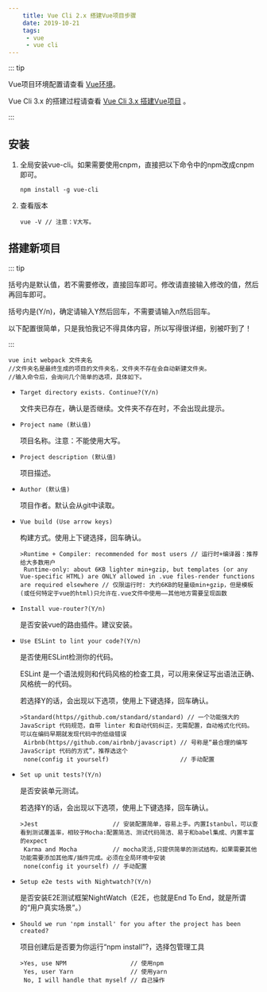 ```yaml
---
    title: Vue Cli 2.x 搭建Vue项目步骤
    date: 2019-10-21
    tags:
     - vue
     - vue cli
---
```


::: tip

Vue项目环境配置请查看 [Vue环境](init-project.md)。

Vue Cli 3.x 的搭建过程请查看 [Vue Cli 3.x 搭建Vue项目](vue-cli-3-4.md) 。

:::

## 安装

1. 全局安装vue-cli。如果需要使用cnpm，直接把以下命令中的npm改成cnpm即可。

    ```
    npm install -g vue-cli
    ```

1. 查看版本

    ```
    vue -V // 注意：V大写。
    ```

## 搭建新项目

::: tip

括号内是默认值，若不需要修改，直接回车即可。修改请直接输入修改的值，然后再回车即可。
 
括号内是(Y/n)，确定请输入Y然后回车，不需要请输入n然后回车。
 
以下配置很简单，只是我怕我记不得具体内容，所以写得很详细，别被吓到了！

:::

```
vue init webpack 文件夹名 
//文件夹名是最终生成的项目的文件夹名，文件夹不存在会自动新建文件夹。
//输入命令后，会询问几个简单的选项，具体如下。
```
- `Target directory exists. Continue?(Y/n)`

    文件夹已存在，确认是否继续。文件夹不存在时，不会出现此提示。
- `Project name (默认值)`

    项目名称。注意：不能使用大写。
- `Project description (默认值)`

    项目描述。
- `Author (默认值)`

    项目作者。默认会从git中读取。
- `Vue build (Use arrow keys)`

    构建方式。使用上下键选择，回车确认。

    ```
    >Runtime + Compiler: recommended for most users // 运行时+编译器：推荐给大多数用户
     Runtime-only: about 6KB lighter min+gzip, but templates (or any Vue-specific HTML) are ONLY allowed in .vue files-render functions are required elsewhere // 仅限运行时: 大约6KB的轻量级min+gzip，但是模板(或任何特定于vue的html)只允许在.vue文件中使用——其他地方需要呈现函数
    ```
- `Install vue-router?(Y/n)`

    是否安装vue的路由插件。建议安装。
- `Use ESLint to lint your code?(Y/n)`

    是否使用ESLint检测你的代码。

    ESLint 是一个语法规则和代码风格的检查工具，可以用来保证写出语法正确、风格统一的代码。

    若选择Y的话，会出现以下选项，使用上下键选择，回车确认。

    ```
    >Standard(https//github.com/standard/standard) // 一个功能强大的 JavaScript 代码规范，自带 linter 和自动代码纠正，无需配置，自动格式化代码。可以在编码早期就发现代码中的低级错误
     Airbnb(https//github.com/airbnb/javascript) // 号称是“最合理的编写 JavaScript 代码的方式”，推荐选这个
     none(config it yourself)                    // 手动配置
    ```
- `Set up unit tests?(Y/n)`

    是否安装单元测试。

    若选择Y的话，会出现以下选项，使用上下键选择，回车确认。

    ```
    >Jest                     // 安装配置简单，容易上手。内置Istanbul，可以查看到测试覆盖率，相较于Mocha:配置简洁、测试代码简洁、易于和babel集成、内置丰富的expect
     Karma and Mocha          // mocha灵活,只提供简单的测试结构，如果需要其他功能需要添加其他库/插件完成。必须在全局环境中安装
     none(config it yourself) // 手动配置
    ```
- `Setup e2e tests with Nightwatch?(Y/n)`

    是否安装E2E测试框架NightWatch（E2E，也就是End To End，就是所谓的“用户真实场景”。）
- `Should we run 'npm install' for you after the project has been created?`

    项目创建后是否要为你运行“npm install”?，选择包管理工具

    ```
    >Yes, use NPM                  // 使用npm
     Yes, user Yarn                // 使用yarn
     No, I will handle that myself // 自己操作
    ```
